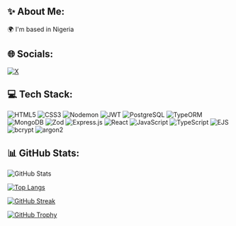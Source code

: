 ## ✨ About Me:
🌍 I'm based in Nigeria

## 🌐 Socials:
[![X](https://img.shields.io/badge/X-1DA1F2?style=for-the-badge&logo=X&logoColor=white)](https://x.com/samixx_yasuke?t=qfoThr0XH3GCKX9Ckp8-ag&s=09)

## 💻 Tech Stack:
![HTML5](https://img.shields.io/badge/html5-%23E34F26.svg?style=for-the-badge&logo=html5&logoColor=white)
![CSS3](https://img.shields.io/badge/css3-%231572B6.svg?style=for-the-badge&logo=css3&logoColor=white)
![Nodemon](https://img.shields.io/badge/nodemon-%2376D04B.svg?style=for-the-badge&logo=nodemon&logoColor=white)
![JWT](https://img.shields.io/badge/JWT-black?style=for-the-badge&logo=JSON%20web%20tokens)
![PostgreSQL](https://img.shields.io/badge/PostgreSQL-%23336791.svg?style=for-the-badge&logo=postgresql&logoColor=white)
![TypeORM](https://img.shields.io/badge/TypeORM-%23FF5860.svg?style=for-the-badge&logo=typeorm&logoColor=white)
![MongoDB](https://img.shields.io/badge/MongoDB-%2347A248.svg?style=for-the-badge&logo=mongodb&logoColor=white)
![Zod](https://img.shields.io/badge/Zod-%234B5562.svg?style=for-the-badge&logo=zod&logoColor=white)
![Express.js](https://img.shields.io/badge/express.js-%23404d59.svg?style=for-the-badge&logo=express&logoColor=%2361DAFB)
![React](https://img.shields.io/badge/react-%2320232a.svg?style=for-the-badge&logo=react&logoColor=%2361DAFB)
![JavaScript](https://img.shields.io/badge/javascript-%23323330.svg?style=for-the-badge&logo=javascript&logoColor=%23F7DF1E)
![TypeScript](https://img.shields.io/badge/typescript-%23007ACC.svg?style=for-the-badge&logo=typescript&logoColor=white)
![EJS](https://img.shields.io/badge/EJS-FFB13B?style=for-the-badge&logo=ejs&logoColor=black)
![bcrypt](https://img.shields.io/badge/bcrypt-%24B4F0F0.svg?style=for-the-badge&logo=bcrypt&logoColor=white)
![argon2](https://img.shields.io/badge/argon2-%232F4F4F.svg?style=for-the-badge&logo=argon2&logoColor=white)



## 📊 GitHub Stats:
![GitHub Stats](https://github-readme-stats.vercel.app/api?username=SamixYasuke&show_icons=true&theme=radical)

[![Top Langs](https://github-readme-stats.vercel.app/api/top-langs/?username=SamixYasuke&layout=compact)](https://github.com/anuraghazra/github-readme-stats)

[![GitHub Streak](https://streak-stats.demolab.com/?user=SamixYasuke&theme=radical)](https://git.io/streak-stats)

[![GitHub Trophy](https://github-profile-trophy.vercel.app/?username=SamixYasuke&theme=radical)](https://github.com/ryo-ma/github-profile-trophy)

